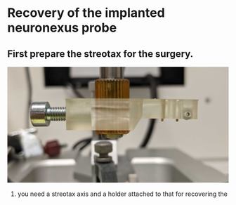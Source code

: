# Recovery of the implanted neuronexus probe

## First prepare the streotax for the surgery. 
![](figures/PXL_20210206_130623489.jpg)
1. you need a streotax axis and a holder attached to that for recovering the 

